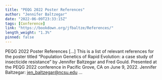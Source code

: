 ```yaml
---
title: "PEQG 2022 Poster References"
author: "Jennifer Baltzegar"
date: "2022-06-09T23:33:15Z"
tags: [Conference]
link: "https://bookdown.org/jfbaltze/References/"
length_weight: "1.3%"
pinned: false
---
```


PEQG 2022 Poster References [...] This is a list of relevant references for the poster titled “Population Genetics of Rapid Evolution: a case study of insecticide resistance” by Jennifer Baltzegar and Fred Gould. Presented at the PEQG 2022 conference in Pacific Grove, CA on June 9, 2022. Jennifer Baltzegar: jen_baltzegar@ncsu.edu ...
